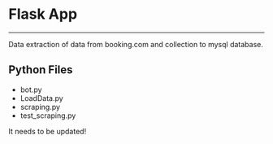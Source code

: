 <!DOCTYPE html>
<html lang="en">
<head>
    <meta charset="UTF-8">
</head>
<body>
    <h1> Flask App</h1>
    <hr>
    <p> Data extraction of data from booking.com and collection to mysql database. </p>
    <h2> Python Files </h2>
  <ul>
      <li> bot.py </li>
      <li> LoadData.py </li>
      <li> scraping.py</li>
      <li > test_scraping.py</li>
  </ul>
<div>
 <p> It needs to be updated!</p>
</div>

</body>


